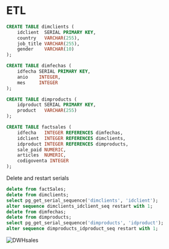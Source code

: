 # ETL
```sql
CREATE TABLE dimclients (
    idclient  SERIAL PRIMARY KEY,
    country   VARCHAR(255),
    job_title VARCHAR(255),
    gender    VARCHAR(10)
);
```
```sql
CREATE TABLE dimfechas (
    idfecha SERIAL PRIMARY KEY,
    anio    INTEGER,
    mes     INTEGER
);
```
```sql
CREATE TABLE dimproducts (
    idproduct SERIAL PRIMARY KEY,
    product   VARCHAR(255)
);
```
```sql
CREATE TABLE factsales (
    idfecha   INTEGER REFERENCES dimfechas,
    idclient  INTEGER REFERENCES dimclients,
    idproduct INTEGER REFERENCES dimproducts,
    sale_paid NUMERIC,
    articles  NUMERIC,
    codigoventa INTEGER
);
```
Delete and restart serials
```sql
delete from factSales;
delete from dimclients;
select pg_get_serial_sequence('dimclients', 'idclient');
alter sequence dimclients_idclient_seq restart with 1;
delete from dimfechas;
delete from dimproducts;
select pg_get_serial_sequence('dimproducts', 'idproduct');
alter sequence dimproducts_idproduct_seq restart with 1;
```


![DWHsales](https://github.com/user-attachments/assets/bbc7aa71-4ccc-4d54-86bd-976531f319e4)
